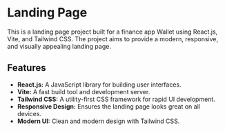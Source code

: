 # Landing Page

This is a landing page project built for a finance app Wallet using React.js, Vite, and Tailwind CSS. The project aims to provide a modern, responsive, and visually appealing landing page.

## Features

- **React.js:** A JavaScript library for building user interfaces.
- **Vite:** A fast build tool and development server.
- **Tailwind CSS:** A utility-first CSS framework for rapid UI development.
- **Responsive Design:** Ensures the landing page looks great on all devices.
- **Modern UI:** Clean and modern design with Tailwind CSS.
